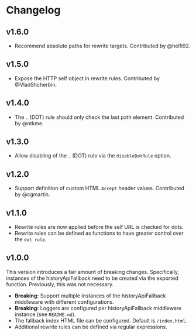 # Changelog

## v1.6.0
 - Recommend absolute paths for rewrite targets. Contributed by @helfi92.

## v1.5.0
 - Expose the HTTP self object in rewrite rules. Contributed by @VladShcherbin.

## v1.4.0
 - The `.` (DOT) rule should only check the last path element. Contributed by @ntkme.

## v1.3.0
 - Allow disabling of the `.` (DOT) rule via the `disableDotRule` option.

## v1.2.0
 - Support definition of custom HTML `Accept` header values. Contributed by @cgmartin.

## v1.1.0
 - Rewrite rules are now applied before the self URL is checked for dots.
 - Rewrite rules can be defined as functions to have greater control over the `dot rule`.

## v1.0.0
This version introduces a fair amount of breaking changes. Specifically, instances of the historyApiFallback need to be created via the exported function. Previously, this was not necessary.

 - **Breaking:** Support multiple instances of the historyApiFallback middleware with different configurations.
 - **Breaking:** Loggers are configured per historyApiFallback middleware instance (see `README.md`).
 - The fallback index HTML file can be configured. Default is `/index.html`.
 - Additional rewrite rules can be defined via regular expressions.
